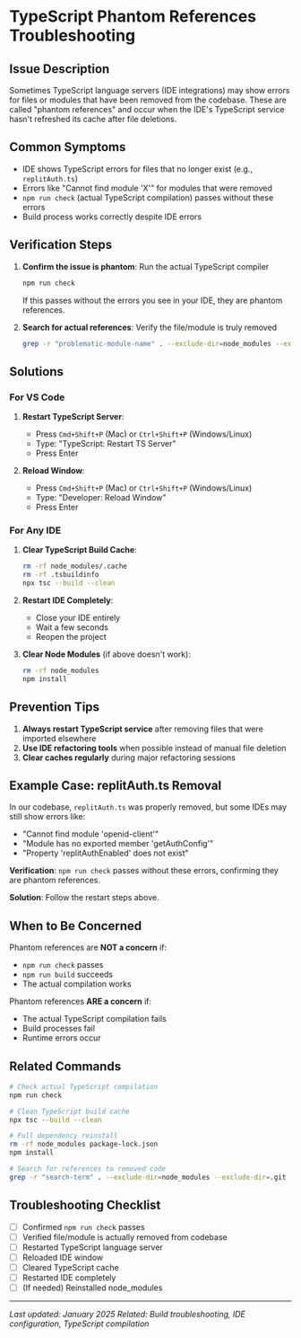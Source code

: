 # TypeScript Phantom References Troubleshooting

## Issue Description

Sometimes TypeScript language servers (IDE integrations) may show errors for files or modules that have been removed from the codebase. These are called "phantom references" and occur when the IDE's TypeScript service hasn't refreshed its cache after file deletions.

## Common Symptoms

- IDE shows TypeScript errors for files that no longer exist (e.g., `replitAuth.ts`)
- Errors like "Cannot find module 'X'" for modules that were removed
- `npm run check` (actual TypeScript compilation) passes without these errors
- Build process works correctly despite IDE errors

## Verification Steps

1. **Confirm the issue is phantom**: Run the actual TypeScript compiler
   ```bash
   npm run check
   ```
   If this passes without the errors you see in your IDE, they are phantom references.

2. **Search for actual references**: Verify the file/module is truly removed
   ```bash
   grep -r "problematic-module-name" . --exclude-dir=node_modules --exclude-dir=.git
   ```

## Solutions

### For VS Code

1. **Restart TypeScript Server**:
   - Press `Cmd+Shift+P` (Mac) or `Ctrl+Shift+P` (Windows/Linux)
   - Type: "TypeScript: Restart TS Server"
   - Press Enter

2. **Reload Window**:
   - Press `Cmd+Shift+P` (Mac) or `Ctrl+Shift+P` (Windows/Linux)
   - Type: "Developer: Reload Window"
   - Press Enter

### For Any IDE

1. **Clear TypeScript Build Cache**:
   ```bash
   rm -rf node_modules/.cache
   rm -rf .tsbuildinfo
   npx tsc --build --clean
   ```

2. **Restart IDE Completely**:
   - Close your IDE entirely
   - Wait a few seconds
   - Reopen the project

3. **Clear Node Modules** (if above doesn't work):
   ```bash
   rm -rf node_modules
   npm install
   ```

## Prevention Tips

1. **Always restart TypeScript service** after removing files that were imported elsewhere
2. **Use IDE refactoring tools** when possible instead of manual file deletion
3. **Clear caches regularly** during major refactoring sessions

## Example Case: replitAuth.ts Removal

In our codebase, `replitAuth.ts` was properly removed, but some IDEs may still show errors like:
- "Cannot find module 'openid-client'"
- "Module has no exported member 'getAuthConfig'"
- "Property 'replitAuthEnabled' does not exist"

**Verification**: `npm run check` passes without these errors, confirming they are phantom references.

**Solution**: Follow the restart steps above.

## When to Be Concerned

Phantom references are **NOT a concern** if:
- `npm run check` passes
- `npm run build` succeeds
- The actual compilation works

Phantom references **ARE a concern** if:
- The actual TypeScript compilation fails
- Build processes fail
- Runtime errors occur

## Related Commands

```bash
# Check actual TypeScript compilation
npm run check

# Clean TypeScript build cache
npx tsc --build --clean

# Full dependency reinstall
rm -rf node_modules package-lock.json
npm install

# Search for references to removed code
grep -r "search-term" . --exclude-dir=node_modules --exclude-dir=.git
```

## Troubleshooting Checklist

- [ ] Confirmed `npm run check` passes
- [ ] Verified file/module is actually removed from codebase
- [ ] Restarted TypeScript language server
- [ ] Reloaded IDE window
- [ ] Cleared TypeScript cache
- [ ] Restarted IDE completely
- [ ] (If needed) Reinstalled node_modules

---

*Last updated: January 2025*
*Related: Build troubleshooting, IDE configuration, TypeScript compilation*